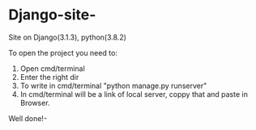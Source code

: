 # Django-site-
Site on Django(3.1.3), python(3.8.2)


To open the project you need to:
1. Open cmd/terminal
2. Enter the right dir
3. To write in cmd/terminal "python manage.py runserver"
4. In cmd/terminal will be a link of local server, coppy that and paste in Browser.

Well done!-
